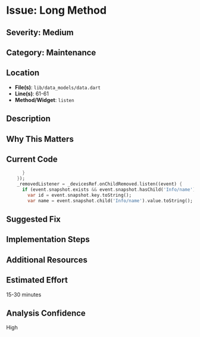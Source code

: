 # Issue: Long Method

## Severity: Medium

## Category: Maintenance

## Location
- **File(s)**: `lib/data_models/data.dart`
- **Line(s)**: 61-61
- **Method/Widget**: `listen`

## Description


## Why This Matters


## Current Code
```dart
      }
    });
    _removedListener = _devicesRef.onChildRemoved.listen((event) {
      if (event.snapshot.exists && event.snapshot.hasChild('Info/name')){
        var id = event.snapshot.key.toString();
        var name = event.snapshot.child('Info/name').value.toString();
```

## Suggested Fix


## Implementation Steps


## Additional Resources


## Estimated Effort
15-30 minutes

## Analysis Confidence
High
